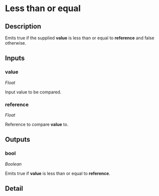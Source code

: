 # Less than or equal

## Description
Emits true if the supplied **value** is less than or equal to **reference** and false otherwise.

## Inputs
### value

*Float*

Input value to be compared.

### reference

*Float*

Reference to compare **value** to.

## Outputs
### bool

*Boolean*

Emits true if **value** is less than or equal to **reference**.

## Detail

